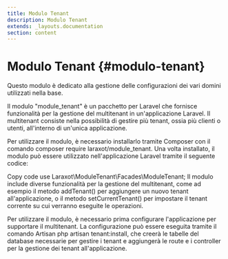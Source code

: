 ```yaml
---
title: Modulo Tenant
description: Modulo Tenant
extends: _layouts.documentation
section: content
---
```


# Modulo Tenant {#modulo-tenant}

Questo modulo è dedicato alla gestione delle configurazioni dei vari domini utilizzati nella base.

Il modulo "module_tenant" è un pacchetto per Laravel che fornisce funzionalità per la gestione del multitenant in un'applicazione Laravel. Il multitenant consiste nella possibilità di gestire più tenant, ossia più clienti o utenti, all'interno di un'unica applicazione.

Per utilizzare il modulo, è necessario installarlo tramite Composer con il comando composer require laraxot/module_tenant. Una volta installato, il modulo può essere utilizzato nell'applicazione Laravel tramite il seguente codice:

Copy code
use Laraxot\ModuleTenant\Facades\ModuleTenant;
Il modulo include diverse funzionalità per la gestione del multitenant, come ad esempio il metodo addTenant() per aggiungere un nuovo tenant all'applicazione, o il metodo setCurrentTenant() per impostare il tenant corrente su cui verranno eseguite le operazioni.

Per utilizzare il modulo, è necessario prima configurare l'applicazione per supportare il multitenant. La configurazione può essere eseguita tramite il comando Artisan php artisan tenant:install, che creerà le tabelle del database necessarie per gestire i tenant e aggiungerà le route e i controller per la gestione dei tenant all'applicazione.
